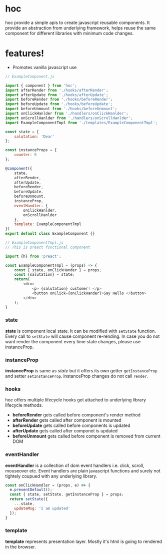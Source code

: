 # hoc 

hoc provide a simple apis to create javascript reusable components. It provide an abstraction from underlying framework, helps reuse the same component for different libraries with minimum code changes. 



# features!
  - Promotes vanilla javascript use


```js
// ExampleComponent.js

import { component } from 'hoc';
import afterRender from './hooks/afterRender';
import afterUpdate from './hooks/afterUpdate';
import beforeRender from './hooks/beforeRender';
import beforeUpdate from './hooks/beforeUpdate';
import beforeUnmount from './hooks/beforeUnmount';
import onClickHanlder from './handlers/onClickHanlder';
import onScrollHanlder from './handlers/onScrollHanlder';
import ExampleComponentTmpl from './templates/ExampleComponentTmpl';

const state = {
    salutation: 'Dear'
};

const instanceProps = {
    counter: 0
};

@component({
    state,
    afterRender,
    afterUpdate,
    beforeRender,
    beforeUpdate,
    beforeUnmount,
    instanceProp,
    eventHandler: {
        onClickHanlder,
        onScrollHanlder
    },
    template: ExampleComponentTmpl
})
export default class ExampleComponent {}
```
```js
// ExampleComponentTmpl.js
// This is preact functional component

import {h} from 'preact';

const ExampleComponentTmpl = (props) => {
    const { state, onClickHander } = props;
    const {salutation} = state;
    return(
        <div>
            <p> {salutation} customer! </p>
            <button onClick={onClickHander}>Say Hello </button>
        </div>
    );
}
```

### state
**state** is component local state. It can be modified with `setState` function. Every call to `setState` will cause component re-rending. In case you do not want render the component every time state changes, please use instanceProp.

### instanceProp
**instanceProp** is same as *state* but it offers its own getter `getInstanceProp` and setter `setInstanceProp`. instanceProp changes do not call `render`.

### hooks
hoc offers multiple lifecycle hooks get attached to underlying library lifecycle methods.
   - **beforeRender** gets called before component's render method
   - **afterRender** gets called after component is mounted
   - **beforeUpdate** gets called before components is updated
   - **afterUpdate** gets called after componet is updated
   - **beforeUnmount** gets called before component is removed from current DOM

### eventHandler
**eventHandler** is a collection of dom event handlers i.e. click, scroll, mouseover etc. Event handlers are plain javascript functions and surely not tightely coupued with any underlying library.
```js
const onClickHandler = (props, e) => {
  e.preventDefault();
  const { state, setState, getInstanceProp } = props;
  return setState({
    ...state,
    updateMsg: 'I am updated'
  });
}
```

### template
**template** represents presentation layer. Mostly it's html is going to rendered in the browser.
 
 
